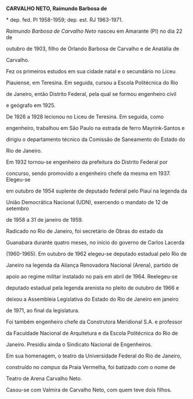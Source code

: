 **CARVALHO NETO, Raimundo Barbosa de**



\* dep. fed. PI 1958-1959; dep. est. RJ 1963-1971.



*Raimundo Barbosa de Carvalho Neto* nasceu em Amarante (PI) no dia 22 de

outubro de 1903, filho de Orlando Barbosa de Carvalho e de Anatália de

Carvalho.



Fez os primeiros estudos em sua cidade natal e o secundário no Liceu

Piauiense, em Teresina. Em seguida, cursou a Escola Politécnica do Rio

de Janeiro, então Distrito Federal, pela qual se formou engenheiro civil

e geógrafo em 1925.



De 1926 a 1928 lecionou no Liceu de Teresina. Em seguida, como

engenheiro, trabalhou em São Paulo na estrada de ferro Mayrink-Santos e

dirigiu o departamento técnico da Comissão de Saneamento do Estado do

Rio de Janeiro.



Em 1932 tornou-se engenheiro da prefeitura do Distrito Federal por

concurso, sendo promovido a engenheiro chefe da mesma em 1937. Elegeu-se

em outubro de 1954 suplente de deputado federal pelo Piauí na legenda da

União Democrática Nacional (UDN), exercendo o mandato de 12 de setembro

de 1958 a 31 de janeiro de 1959.



Radicado no Rio de Janeiro, foi secretário de Obras do estado da

Guanabara durante quatro meses, no início do governo de Carlos Lacerda

(1960-1965). Em outubro de 1962 elegeu-se deputado estadual pelo Rio de

Janeiro na legenda da Aliança Renovadora Nacional (Arena), partido de

apoio ao regime militar instalado no país em abril de 1964. Reelegeu-se

deputado estadual pela legenda arenista no pleito de outubro de 1966 e

deixou a Assembleia Legislativa do Estado do Rio de Janeiro em janeiro

de 1971, ao final da legislatura.



Foi também engenheiro chefe da Construtora Meridional S.A. e professor

da Faculdade Nacional de Arquitetura e da Escola Politécnica do Rio de

Janeiro. Presidiu ainda o Sindicato Nacional de Engenheiros.



Em sua homenagem, o teatro da Universidade Federal do Rio de Janeiro,

construído no *campus* da Praia Vermelha, foi batizado com o nome de

Teatro de Arena Carvalho Neto.



Casou-se com Valmira de Carvalho Neto, com quem teve dois filhos.



